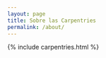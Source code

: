 ```yaml
---
layout: page
title: Sobre las Carpentries
permalink: /about/
---
```

{% include carpentries.html %}

